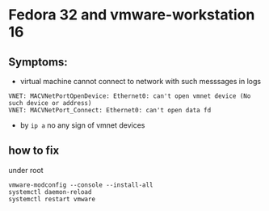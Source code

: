 # Fedora 32 and vmware-workstation 16
## Symptoms:

- virtual machine cannot connect to network with such messsages in logs
```
VNET: MACVNetPortOpenDevice: Ethernet0: can't open vmnet device (No such device or address)
VNET: MACVNetPort_Connect: Ethernet0: can't open data fd
```
- by `ip a` no any sign of vmnet devices

## how to fix
under root
```
vmware-modconfig --console --install-all
systemctl daemon-reload
systemctl restart vmware
```
